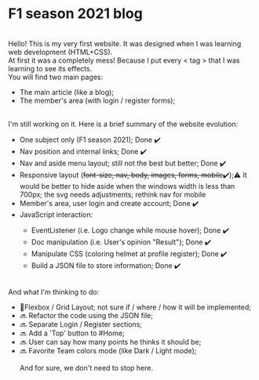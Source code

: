 # F1 season 2021 blog
<br>Hello! This is my very first website. It was designed when I was learning web development (HTML+CSS).
<br>At first it was a completely mess! Because I put every < tag > that I was learning to see its effects.
<br>You will find two main pages:
<ul>
  <li>The main article (like a blog);</li>
  <li>The member's area (with login / register forms);</li>
 </ul>
<br>I'm still working on it. Here is a brief summary of the website evolution: 
<ul>
  <li> One subject only (F1 season 2021); Done ✔️</li>
  <li> Nav position and internal links; Done ✔️</li>
  <li> Nav and aside menu layout; still not the best but better; Done ✔️</li>
  <li> Responsive layout (<strike>font-size, nav, body, images, forms, mobile</strike>✔️);⚠️ It would be better to hide aside when the windows width is less than 700px; the svg needs adjustments; rethink nav for mobile</li>
  <li> Member's area, user login and create account; Done ✔️</li>
  <li> JavaScript interaction:</li>
  <ul>
    <li> EventListener (i.e. Logo change while mouse hover); Done ✔️ </li>
    <li> Doc manipulation (i.e. User's opinion "Result"); Done ✔️ </li>
    <li> Manipulate CSS (coloring helmet at profile register); Done ✔️</li>
    <li> Build a JSON file to store information; Done ✔️ </li>
  </ul>
</ul>   
<br>And what I'm thinking to do:
<ul>
  <li> 💭Flexbox / Grid Layout; not sure if / where / how it will be implemented;</li>
  <li> 🔜 Refactor the code using the JSON file; </li>
  <li> 🔜 Separate Login / Register sections; </li>
  <li> 🔜 Add a 'Top' button to #Home; </li>
  <li> 🔜 User can say how many points he thinks it should be;</li>
  <li> 🔜 Favorite Team colors mode (like Dark / Light mode);</li>
<br> And for sure, we don't need to stop here.<br>
